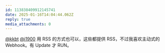 ```yaml
---
id: 113838409912145741
date: 2025-01-16T14:04:44.062Z
reply: true
media_attachments: 0
---
```


[@kkbt](https://hello.2heng.xin/@kkbt) [@i1900](https://mast.dragon-fly.club/@i1900) 用 RSS 的方式也可以，这些都提供 RSS，不过我喜欢主动式的 Webhook。有 Update 才 RUN。

